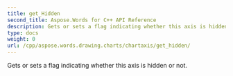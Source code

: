 ```yaml
---
title: get_Hidden
second_title: Aspose.Words for C++ API Reference
description: Gets or sets a flag indicating whether this axis is hidden or not. 
type: docs
weight: 0
url: /cpp/aspose.words.drawing.charts/chartaxis/get_hidden/
---
```


Gets or sets a flag indicating whether this axis is hidden or not. 

